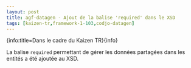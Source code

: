 ```yaml
---
layout: post
title: agf-datagen - Ajout de la balise 'required' dans le XSD
tags: [kaizen-tr,framework-1-103,codjo-datagen]
---
```

{info:title=Dans le cadre du Kaizen TR}{info}

La balise ```required``` permettant de gérer les données partagées dans les entités a été ajoutée au XSD.
